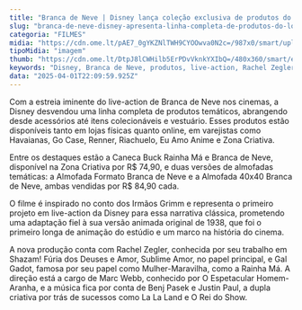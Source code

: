 ```yaml
---
title: "Branca de Neve | Disney lança coleção exclusiva de produtos do novo filme"
slug: "branca-de-neve-disney-apresenta-linha-completa-de-produtos-do-longa"
categoria: "FILMES"
midia: "https://cdn.ome.lt/pAE7_0gYKZNlTWH9CYOOwva0N2c=/987x0/smart/uploads/conteudo/fotos/Design_sem_nome_-_2025-04-01T190500.649.png"
tipoMidia: "imagem"
thumb: "https://cdn.ome.lt/DtpJ8lCWHilb5ErPDvVknkYXIbQ=/480x360/smart/extras/conteudos/Design_sem_nome_-_2025-04-01T190500.649.png"
keywords: "Disney, Branca de Neve, produtos, live-action, Rachel Zegler, Gal Gadot"
data: "2025-04-01T22:09:59.925Z"
---
```


Com a estreia iminente do live-action de Branca de Neve nos cinemas, a Disney desvendou uma linha completa de produtos temáticos, abrangendo desde acessórios até itens colecionáveis e vestuário. Esses produtos estão disponíveis tanto em lojas físicas quanto online, em varejistas como Havaianas, Go Case, Renner, Riachuelo, Eu Amo Anime e Zona Criativa.

Entre os destaques estão a Caneca Buck Rainha Má e Branca de Neve, disponível na Zona Criativa por R$ 74,90, e duas versões de almofadas temáticas: a Almofada Formato Branca de Neve e a Almofada 40x40 Branca de Neve, ambas vendidas por R$ 84,90 cada.

O filme é inspirado no conto dos Irmãos Grimm e representa o primeiro projeto em live-action da Disney para essa narrativa clássica, prometendo uma adaptação fiel à sua versão animada original de 1938, que foi o primeiro longa de animação do estúdio e um marco na história do cinema.

A nova produção conta com Rachel Zegler, conhecida por seu trabalho em Shazam! Fúria dos Deuses e Amor, Sublime Amor, no papel principal, e Gal Gadot, famosa por seu papel como Mulher-Maravilha, como a Rainha Má. A direção está a cargo de Marc Webb, conhecido por O Espetacular Homem-Aranha, e a música fica por conta de Benj Pasek e Justin Paul, a dupla criativa por trás de sucessos como La La Land e O Rei do Show.